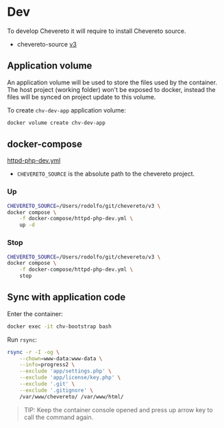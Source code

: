 # Dev

To develop Chevereto it will require to install Chevereto source.

* chevereto-source [v3](https://github.com/chevereto/v3)

## Application volume

An application volume will be used to store the files used by the container. The host project (working folder) won't be exposed to docker, instead the files will be synced on project update to this volume.

To create `chv-dev-app` application volume:

```sh
docker volume create chv-dev-app
```

## docker-compose

[httpd-php-dev.yml](docker-compose/httpd-php-dev.yml)

* `CHEVERETO_SOURCE` is the absolute path to the chevereto project.

### Up

```sh
CHEVERETO_SOURCE=/Users/rodolfo/git/chevereto/v3 \
docker compose \
    -f docker-compose/httpd-php-dev.yml \
    up -d
```

### Stop

```sh
CHEVERETO_SOURCE=/Users/rodolfo/git/chevereto/v3 \
docker compose \
    -f docker-compose/httpd-php-dev.yml \
    stop
```

## Sync with application code

Enter the container:

```sh
docker exec -it chv-bootstrap bash
```

Run `rsync`:

```sh
rsync -r -I -og \
    --chown=www-data:www-data \
    --info=progress2 \
    --exclude 'app/settings.php' \
    --exclude 'app/license/key.php' \
    --exclude '.git' \
    --exclude '.gitignore' \
    /var/www/chevereto/ /var/www/html/
```

> TIP: Keep the container console opened and press up arrow key to call the command again.
